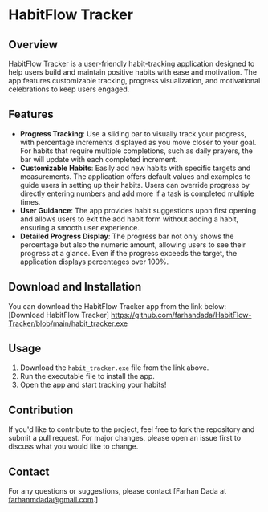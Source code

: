 # HabitFlow Tracker

## Overview
HabitFlow Tracker is a user-friendly habit-tracking application designed to help users build and maintain positive habits with ease and motivation. The app features customizable tracking, progress visualization, and motivational celebrations to keep users engaged.

## Features
- **Progress Tracking**: Use a sliding bar to visually track your progress, with percentage increments displayed as you move closer to your goal. For habits that require multiple completions, such as daily prayers, the bar will update with each completed increment.
- **Customizable Habits**: Easily add new habits with specific targets and measurements. The application offers default values and examples to guide users in setting up their habits. Users can override progress by directly entering numbers and add more if a task is completed multiple times.
- **User Guidance**: The app provides habit suggestions upon first opening and allows users to exit the add habit form without adding a habit, ensuring a smooth user experience.
- **Detailed Progress Display**: The progress bar not only shows the percentage but also the numeric amount, allowing users to see their progress at a glance. Even if the progress exceeds the target, the application displays percentages over 100%.

## Download and Installation
You can download the HabitFlow Tracker app from the link below:
[Download HabitFlow Tracker] https://github.com/farhandada/HabitFlow-Tracker/blob/main/habit_tracker.exe

## Usage
1. Download the `habit_tracker.exe` file from the link above.
2. Run the executable file to install the app.
3. Open the app and start tracking your habits!

## Contribution
If you'd like to contribute to the project, feel free to fork the repository and submit a pull request. For major changes, please open an issue first to discuss what you would like to change.

## Contact
For any questions or suggestions, please contact [Farhan Dada at farhanmdada@gmail.com.]
